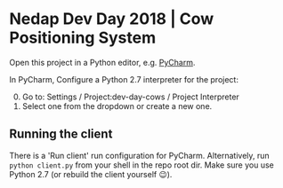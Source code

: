 # Nedap Dev Day 2018 | Cow Positioning System

Open this project in a Python editor, e.g. [PyCharm](https://www.jetbrains.com/pycharm/download/#section=mac).

In PyCharm, Configure a Python 2.7 interpreter for the project:

0. Go to: Settings / Project:dev-day-cows / Project Interpreter
0. Select one from the dropdown or create a new one.

## Running the client

There is a 'Run client' run configuration for PyCharm. Alternatively, run `python client.py` from your shell in the repo root dir. Make sure you use Python 2.7 (or rebuild the client yourself :wink:).
